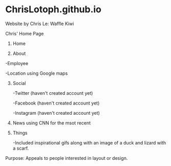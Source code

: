 # ChrisLotoph.github.io
Website by Chris Le: Waffle Kiwi

Chris' Home Page

1. Home
  
2. About
  
  -Employee
    
  -Location using Google maps
     
3. Social
    
   -Twitter (haven't created account yet)
      
   -Facebook (haven't created account yet)
      
   -Instagram (haven't created account yet)
      
4. News using CNN for the msot recent
     
5. Things
     
   -Included inspirational gifs along with an image of a duck and lizard with a scarf.
     
  Purpose: Appeals to people interested in layout or design.
